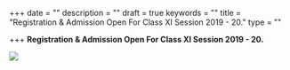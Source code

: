 +++
date = ""
description = ""
draft = true
keywords = ""
title = "Registration & Admission Open For Class XI Session 2019 - 20."
type = ""

+++
**Registration & Admission Open For Class XI Session 2019 - 20.**

![](/uploads/2019/05/13/admission.jpg)